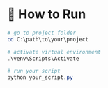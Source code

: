 # 🚀 How to Run

```powershell
# go to project folder
cd C:\path\to\your\project

# activate virtual environment
.\venv\Scripts\Activate

# run your script
python your_script.py
```
